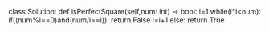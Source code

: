 class Solution:
    def isPerfectSquare(self,num: int) -> bool:
       i=1
       while(i*i<num):
            if((num%i==0)and(num/i==i)):
                return False
                i=i+1
            else:
                return True
